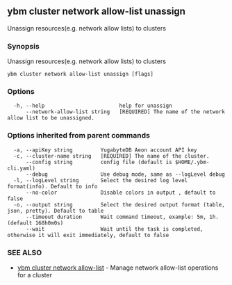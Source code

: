 ## ybm cluster network allow-list unassign

Unassign resources(e.g. network allow lists) to clusters

### Synopsis

Unassign resources(e.g. network allow lists) to clusters

```
ybm cluster network allow-list unassign [flags]
```

### Options

```
  -h, --help                        help for unassign
      --network-allow-list string   [REQUIRED] The name of the network allow list to be unassigned.
```

### Options inherited from parent commands

```
  -a, --apiKey string         YugabyteDB Aeon account API key
  -c, --cluster-name string   [REQUIRED] The name of the cluster.
      --config string         config file (default is $HOME/.ybm-cli.yaml)
      --debug                 Use debug mode, same as --logLevel debug
  -l, --logLevel string       Select the desired log level format(info). Default to info
      --no-color              Disable colors in output , default to false
  -o, --output string         Select the desired output format (table, json, pretty). Default to table
      --timeout duration      Wait command timeout, example: 5m, 1h. (default 168h0m0s)
      --wait                  Wait until the task is completed, otherwise it will exit immediately, default to false
```

### SEE ALSO

* [ybm cluster network allow-list](ybm_cluster_network_allow-list.md)	 - Manage network allow-list operations for a cluster

